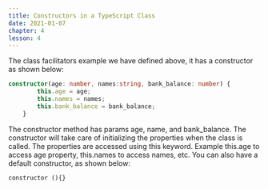 ```yaml
---
title: Constructors in a TypeScript Class
date: 2021-01-07
chapter: 4
lesson: 4
---
```


The class facilitators example we have defined above, it has a constructor as shown below: 

```typescript
constructor(age: number, names:string, bank_balance: number) {
        this.age = age;
        this.names = names;
        this.bank_balance = bank_balance;
    }

```

The constructor method has params age, name, and bank_balance. The constructor will take care of initializing the properties when the class is called. The properties are accessed using this keyword. Example this.age to access age property, this.names to access names, etc. You can also have a default constructor, as shown below: 

```
constructor (){}
```

